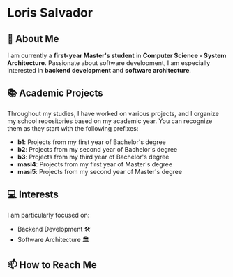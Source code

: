 # Loris Salvador

## 🌱 About Me

I am currently a **first-year Master's student** in **Computer Science - System Architecture**. Passionate about software development, I am especially interested in **backend development** and **software architecture**.

## 📚 Academic Projects

Throughout my studies, I have worked on various projects, and I organize my school repositories based on my academic year. You can recognize them as they start with the following prefixes:

* **b1**: Projects from my first year of Bachelor's degree
* **b2**: Projects from my second year of Bachelor's degree
* **b3**: Projects from my third year of Bachelor's degree
* **masi4**: Projects from my first year of Master's degree
* **masi5**: Projects from my second year of Master's degree

## 💻 Interests

I am particularly focused on:

* Backend Development 🛠️
* Software Architecture 🏛️

## 📫 How to Reach Me
